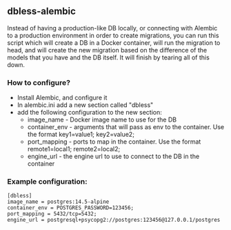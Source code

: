 ## dbless-alembic
Instead of having a production-like DB locally, or connecting with Alembic
to a production environment in order to create migrations, you can run this
script which will create a DB in a Docker container, will run the migration
to head, and will create the new migration based on the difference of the 
models that you have and the DB itself. It will finish by tearing all of this
down.

### How to configure?
* Install Alembic, and configure it
* In alembic.ini add a new section called "dbless"
* add the following configuration to the new section:
  * image_name - Docker image name to use for the DB
  * container_env - arguments that will pass as env to the container. Use the
    format key1=value1; key2=value2;
  * port_mapping - ports to map in the container. Use the format 
    remote1=local1; remote2=local2;
  * engine_url - the engine url to use to connect to the DB in the container

### Example configuration:
```
[dbless]
image_name = postgres:14.5-alpine
container_env = POSTGRES_PASSWORD=123456;
port_mapping = 5432/tcp=5432;
engine_url = postgresql+psycopg2://postgres:123456@127.0.0.1/postgres
```
